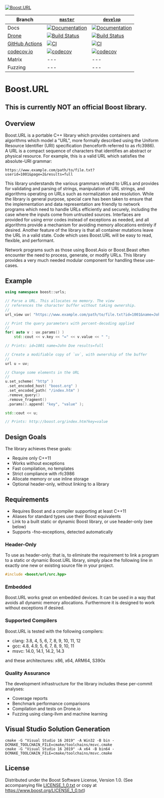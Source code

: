 [![Boost.URL](https://raw.githubusercontent.com/vinniefalco/url/master/doc/images/repo-logo.png)](http://master.url.cpp.al/)

Branch          | [`master`](https://github.com/boostorg/url/tree/master) | [`develop`](https://github.com/boostorg/url/tree/develop) |
--------------- | ----------------------------------------------------------- | ------------------------------------------------------------- |
Docs            | [![Documentation](https://img.shields.io/badge/docs-master-brightgreen.svg)](http://master.url.cpp.al/) | [![Documentation](https://img.shields.io/badge/docs-develop-brightgreen.svg)](http://develop.url.cpp.al/)
[Drone](https://drone.io/) | [![Build Status](https://drone.cpp.al/api/badges/boostorg/url/status.svg?ref=refs/heads/master)](https://drone.cpp.al/boostorg/url) | [![Build Status](https://drone.cpp.al/api/badges/boostorg/url/status.svg?ref=refs/heads/develop)](https://drone.cpp.al/boostorg/url)
[GitHub Actions](https://github.com/) | [![CI](https://github.com/boostorg/url/actions/workflows/ci.yml/badge.svg?branch=master)](https://github.com/boostorg/url/actions/workflows/ci.yml) | [![CI](https://github.com/boostorg/url/actions/workflows/ci.yml/badge.svg?branch=develop)](https://github.com/boostorg/url/actions/workflows/ci.yml)
[codecov.io](https://codecov.io) | [![codecov](https://codecov.io/gh/boostorg/url/branch/master/graph/badge.svg)](https://codecov.io/gh/boostorg/url/branch/master) | [![codecov](https://codecov.io/gh/boostorg/url/branch/develop/graph/badge.svg)](https://codecov.io/gh/boostorg/url/branch/develop)
Matrix          | --- | --- 
Fuzzing         | --- | --- 

# Boost.URL

## This is currently **NOT** an official Boost library.

## Overview

Boost.URL is a portable C++ library which provides containers and algorithms
which model a "URL", more formally described using the Uniform Resource
Identifier (URI) specification (henceforth referred to as rfc3986). A URL
is a compact sequence of characters that identifies an abstract or physical
resource. For example, this is a valid URL which satisfies the
absolute-URI grammar:
```
https://www.example.com/path/to/file.txt?userid=1001&page=2&results=full
```

This library understands the various grammars related to URLs and provides
for validating and parsing of strings, manipulation of URL strings, and
algorithms operating on URLs such as normalization and resolution. While
the library is general purpose, special care has been taken to ensure that
the implementation and data representation are friendly to network programs
which need to handle URLs efficiently and securely, including the case where
the inputs come from untrusted sources. Interfaces are provided for using
error codes instead of exceptions as needed, and all algorithms provide a
mechanism for avoiding memory allocations entirely if desired. Another
feature of the library is that all container mutations leave the URL in
a valid state. Code which uses Boost.URL will be easy to read, flexible,
and performant.

Network programs such as those using Boost.Asio or Boost.Beast often
encounter the need to process, generate, or modify URLs. This library
provides a very much needed modular component for handling these
use-cases.

## Example
```cpp
using namespace boost::urls;

// Parse a URL. This allocates no memory. The view
// references the character buffer without taking ownership.
//
url_view uv( "https://www.example.com/path/to/file.txt?id=1001&name=John%20Doe&results=full" );

// Print the query parameters with percent-decoding applied
//
for( auto v : uv.params() )
    std::cout << v.key << "=" << v.value << " ";

// Prints: id=1001 name=John Doe results=full

// Create a modifiable copy of `uv`, with ownership of the buffer
//
url u = uv;

// Change some elements in the URL
//
u.set_scheme( "http" )
 .set_encoded_host( "boost.org" )
 .set_encoded_path( "/index.htm" )
 .remove_query()
 .remove_fragment()
 .params().append( "key", "value" );

std::cout << u;

// Prints: http://boost.org/index.htm?key=value
```

## Design Goals

The library achieves these goals:

* Require only C++11
* Works without exceptions
* Fast compilation, no templates
* Strict compliance with rfc3986
* Allocate memory or use inline storage
* Optional header-only, without linking to a library

## Requirements

* Requires Boost and a compiler supporting at least C++11
* Aliases for standard types use their Boost equivalents
* Link to a built static or dynamic Boost library, or use header-only (see below)
* Supports -fno-exceptions, detected automatically

### Header-Only

To use as header-only; that is, to eliminate the requirement to
link a program to a static or dynamic Boost.URL library, simply
place the following line in exactly one new or existing source
file in your project.
```cpp
#include <boost/url/src.hpp>
```

### Embedded

Boost.URL works great on embedded devices. It can be used in a way
that avoids all dynamic memory allocations. Furthermore it is designed 
to work without exceptions if desired.

### Supported Compilers

Boost.URL is tested with the following compilers:

* clang: 3.8, 4, 5, 6, 7, 8, 9, 10, 11, 12
* gcc: 4.8, 4.9, 5, 6, 7, 8, 9, 10, 11
* msvc: 14.0, 14.1, 14.2, 14.3

and these architectures: x86, x64, ARM64, S390x

### Quality Assurance

The development infrastructure for the library includes
these per-commit analyses:

* Coverage reports
* Benchmark performance comparisons
* Compilation and tests on Drone.io
* Fuzzing using clang-llvm and machine learning

## Visual Studio Solution Generation

    cmake -G "Visual Studio 16 2019" -A Win32 -B bin -DCMAKE_TOOLCHAIN_FILE=cmake/toolchains/msvc.cmake
    cmake -G "Visual Studio 16 2019" -A x64 -B bin64 -DCMAKE_TOOLCHAIN_FILE=cmake/toolchains/msvc.cmake

## License

Distributed under the Boost Software License, Version 1.0.
(See accompanying file [LICENSE_1_0.txt](LICENSE_1_0.txt) or copy at
https://www.boost.org/LICENSE_1_0.txt)
